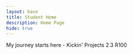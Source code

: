 ```yaml
---
layout: base
title: Student Home 
description: Home Page
hide: true
---
```


My journey starts here - Kickin' Projects 2.3 R100
